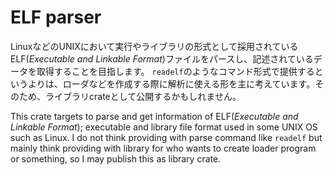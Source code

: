 # ELF parser

LinuxなどのUNIXにおいて実行やライブラリの形式として採用されているELF(_Executable and Linkable Format_)ファイルをパースし、記述されているデータを取得することを目指します。
`readelf`のようなコマンド形式で提供するというよりは、ローダなどを作成する際に解析に使える形を主に考えています。そのため、ライブラリcrateとして公開するかもしれません。

This crate targets to parse and get information of ELF(_Executable and Linkable Format_); executable and library file format used in some UNIX OS such as Linux.
I do not think providing with parse command like `readelf` but mainly think providing with library for who wants to create loader program or something, so I may publish this as library crate.
